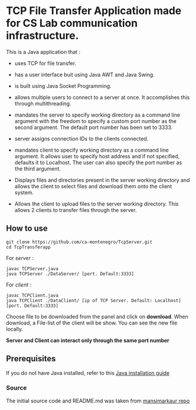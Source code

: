 # TCP File Transfer Application made for CS Lab communication infrastructure.

This is a Java application that :

- uses TCP for file transfer.
	
- has a user interface buit using Java AWT and Java Swing.
	
- is built using Java Socket Programming.
	
- allows multiple users to connect to a server at once. It accomplishes this through multithreading.
	
- mandates the server to specify working directory as a command line argument with the freedom to specify a custom port number as the second argument. The default port number has been set to 3333.
	
- server assigns connection IDs to the clients connected.
	
- mandates client to specify working directory as a command line argument. It allows user to specify host address and if not specified, defaults it to Localhost. The user can also specify the port number as the third argument.
	
- Displays files and directories present in the server working directory and allows the client to select files and download them onto the client system.
	
- Allows the client to upload files to the server working directory. This allows 2 clients to transfer files through the server.

	

## How to use
```
git clone https://github.com/ca-montenegro/TcpServer.git
cd TcpTransferapp
```
For *server* :
```
javac TCPServer.java
java TCPServer ./DataServer/ [port. Default:3333]
```

For *client* :
```
javac TCPClient.java
java TCPClient ./DataClient/ [ip of TCP Server. Default: Localhost] [port. Default:3333]
```
Choose file to be downloaded from the panel and click on **download**. 
When download, a File-list of the client will be show. You can see the new file locally. 

**Server and Client can interact only through the same port number**

## Prerequisites

If you do not have Java installed, refer to this [Java installation guide](https://www.java.com/en/download/help/download_options.xml)

### Source
The initial source code and README.md was taken from [mansimarkaur repo](https://github.com/mansimarkaur/TCP-file-transfer)
